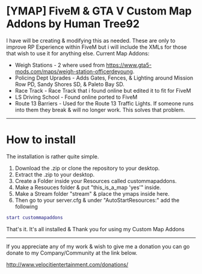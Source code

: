 # [YMAP] FiveM & GTA V Custom Map Addons by Human Tree92
I have will be creating & modifying this as needed. These are only to improve RP Experience within FiveM but i will include the XMLs for those that wish to use it for anything else. Current Map Addons:
+ Weigh Stations - 2 where used from https://www.gta5-mods.com/maps/weigh-station-officerdeyoung.
+ Policing Dept Uprades - Adds Gates, Fences, & Lighting around Mission Row PD, Sandy Shores SD, & Paleto Bay SD.
+ Race Track - Race Track that i found online but edited it to fit for FiveM
+ LS Driving School - Found online ported to FiveM
+ Route 13 Barriers - Used for the Route 13 Traffic Lights. If someone runs into them they break & will no longer work. This solves that problem.

---

# How to install
The installation is rather quite simple.

1. Download the .zip or clone the repository to your desktop.
2. Extract the .zip to your desktop.
3. Create a Folder inside your Resources called custommapaddons.
4. Make a Resouces folder & put "this_is_a_map 'yes'" inside.
5. Make a Stream folder "stream" & place the ymaps inside here.
6. Then go to your server.cfg & under "AutoStartResources:" add the following
```lua
start custommapaddons
```
That's it. It's all installed & Thank you for using my Custom Map Addons

---

If you appreciate any of my work & wish to give me a donation you can go donate to my Company/Community at the link below.

http://www.velocitientertainment.com/donations/
